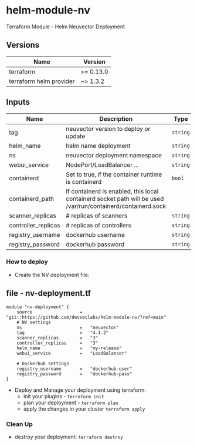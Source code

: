 # helm-module-nv
Terraform Module - Helm Neuvector Deployment

## Versions

| Name | Version |
|------|---------|
| terraform | >= 0.13.0|
| terraform helm provider| ~> 1.3.2 |

## Inputs

| Name | Description | Type | Default | Required |
|------|-------------|------|---------|:--------:|
| tag | neuvector version to deploy or update | `string` | `{}` | yes |
| helm_name | helm name deployment | `string` | `{}` | yes |
| ns | neuvector deployment namespace | `string` | `{}` | yes |
| webui_service | NodePort/LoadBalancer ... | `string` | `[]` | yes |
| containerd | Set to true, if the container runtime is containerd | `bool` | `[]` | no |
| containerd_path | If containerd is enabled, this local containerd socket path will be used /var/run/containerd/containerd.sock	 | 
| scanner_replicas | # replicas of scanners | `string` | `[]` | yes |
| controller_replicas | # replicas of controllers | `string` | `[]` | yes |
| registry_username | dockerhub username | `string` | `[]` | yes |
| registry_password  | dockerhub password | `string` | `[]` | yes |


### How to deploy

- Create the NV deployment file:

## file - nv-deployment.tf
```
module "nv-deployment" {
    source                  = "git::https://github.com/devseclabs/helm-module-nv/?ref=main"
    # NV settings
    ns                      =   "neuvector"
    tag                     =   "4.1.2"
    scanner_replicas        =   "3"
    controller_replicas     =   "3"
    helm_name               =   "my-release"
    webui_service           =   "LoadBalancer"

    # Dockerhub settings
    registry_username       =   "dockerhub-user"
    registry_password       =   "dockerhub-pass"
}
```

-  Deploy and Manage your deployment using terraform:
    - init your plugins  - ```terraform init```
    - plan your deployment - ```terraform plan```
    - apply the changes in your cluster ```terraform apply```

### Clean Up
- destroy your deployment: ```terraform destroy```
